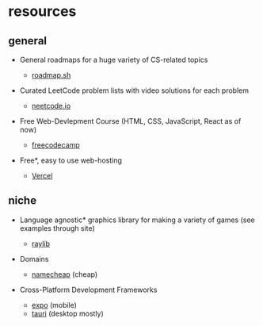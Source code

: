 # resources

## general
- General roadmaps for a huge variety of CS-related topics
    - [roadmap.sh](https://roadmap.sh/)

- Curated LeetCode problem lists with video solutions for each problem
    - [neetcode.io](https://neetcode.io/practice)

- Free Web-Devlepment Course (HTML, CSS, JavaScript, React as of now)
    - [freecodecamp](https://www.freecodecamp.org/learn/full-stack-developer/)

- Free*, easy to use web-hosting
    - [Vercel](https://vercel.com)

## niche
- Language agnostic* graphics library for making a variety of games (see examples through site)
    - [raylib](https://www.raylib.com/)

- Domains
    - [namecheap](https://www.namecheap.com/) (cheap)

- Cross-Platform Development Frameworks
    - [expo](httpsi//expo.dev/) (mobile)
    - [tauri](https://v2.tauri.app/start/) (desktop mostly)
